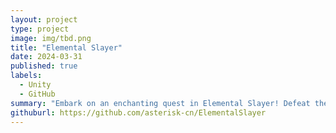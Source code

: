 ```yaml
---
layout: project
type: project
image: img/tbd.png
title: "Elemental Slayer"
date: 2024-03-31
published: true
labels:
  - Unity
  - GitHub
summary: "Embark on an enchanting quest in Elemental Slayer! Defeat the cute elemental creatures as many as you can within the time limit!"
githuburl: https://github.com/asterisk-cn/ElementalSlayer
---
```

